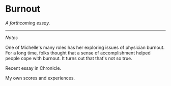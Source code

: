 Burnout
=======

*A forthcoming essay.*

---

*Notes*

One of Michelle's many roles has her exploring issues of
physician burnout.  For a long time, folks thought that a sense of 
accomplishment helped people cope with burnout.  It turns out that
that's not so true.

Recent essay in Chronicle.

My own scores and experiences.

